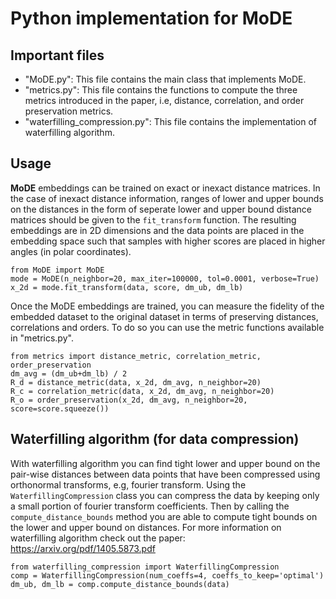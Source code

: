 # Python implementation for MoDE
## Important files
- "MoDE.py": This file contains the main class that implements MoDE.
- "metrics.py": This file contains the functions to compute the three metrics introduced in the paper, i.e, distance, correlation, and order preservation metrics.
- "waterfilling_compression.py": This file contains the implementation of waterfilling algorithm.
## Usage
__MoDE__ embeddings can be trained on exact or inexact distance matrices. In the case of inexact distance information, ranges of lower and upper bounds on the distances in the form of seperate lower and upper bound distance matrices should be given to the `fit_transform` function. The resulting embeddings are in 2D dimensions and the data points are placed in the embedding space such that samples with higher scores are placed in higher angles (in polar coordinates).
```
from MoDE import MoDE
mode = MoDE(n_neighbor=20, max_iter=100000, tol=0.0001, verbose=True)
x_2d = mode.fit_transform(data, score, dm_ub, dm_lb)
```
Once the MoDE embeddings are trained, you can measure the fidelity of the embedded dataset to the original dataset in terms of preserving distances, correlations and orders. To do so you can use the metric functions available in "metrics.py".
```
from metrics import distance_metric, correlation_metric, order_preservation
dm_avg = (dm_ub+dm_lb) / 2
R_d = distance_metric(data, x_2d, dm_avg, n_neighbor=20)
R_c = correlation_metric(data, x_2d, dm_avg, n_neighbor=20)
R_o = order_preservation(x_2d, dm_avg, n_neighbor=20, score=score.squeeze())
```

## Waterfilling algorithm (for data compression)
With waterfilling algorithm you can find tight lower and upper bound on the pair-wise distances between data points that have been compressed using orthonormal 
transforms, e.g, fourier transform. Using the `WaterfillingCompression` class you can compress the data by keeping only a small portion of fourier transform 
coefficients. Then by calling the `compute_distance_bounds` method you are able to compute tight bounds on the lower and upper bound on distances. For more information 
on waterfilling algorithm check out the paper: https://arxiv.org/pdf/1405.5873.pdf
```
from waterfilling_compression import WaterfillingCompression
comp = WaterfillingCompression(num_coeffs=4, coeffs_to_keep='optimal')
dm_ub, dm_lb = comp.compute_distance_bounds(data)
```
